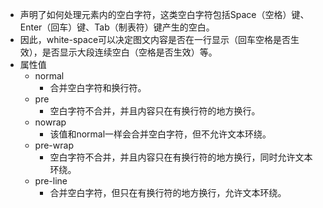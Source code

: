 - 声明了如何处理元素内的空白字符，这类空白字符包括Space（空格）键、Enter（回车）键、Tab（制表符）键产生的空白。
- 因此，white-space可以决定图文内容是否在一行显示（回车空格是否生效），是否显示大段连续空白（空格是否生效）等。
- 属性值
	- normal
		- 合并空白字符和换行符。
	- pre
		- 空白字符不合并，并且内容只在有换行符的地方换行。
	- nowrap
		- 该值和normal一样会合并空白字符，但不允许文本环绕。
	- pre-wrap
		- 空白字符不合并，并且内容只在有换行符的地方换行，同时允许文本环绕。
	- pre-line
		- 合并空白字符，但只在有换行符的地方换行，允许文本环绕。